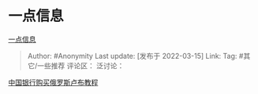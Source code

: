 # 一点信息
[一点信息](https://zhuanlan.zhihu.com/p/481331863)

> Author: #Anonymity
> Last update: [发布于 2022-03-15]
> Link:
> Tag: #其它/一些推荐
> 评论区：
> 泛讨论：

[中国银行购买俄罗斯卢布教程](https://link.zhihu.com/?target=https%3A//3g.163.com/dy/article/H1TUKVOJ0511N5QB.html%3FreferFrom%3D%26spss%3Dadap_dy)
